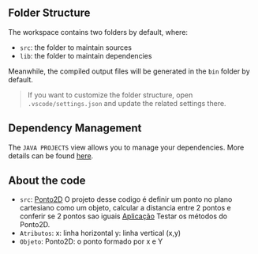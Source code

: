 ## Folder Structure

The workspace contains two folders by default, where:

- `src`: the folder to maintain sources
- `lib`: the folder to maintain dependencies

Meanwhile, the compiled output files will be generated in the `bin` folder by default.

> If you want to customize the folder structure, open `.vscode/settings.json` and update the related settings there.

## Dependency Management

The `JAVA PROJECTS` view allows you to manage your dependencies. More details can be found [here](https://github.com/microsoft/vscode-java-dependency#manage-dependencies).

## About the code
- `src`:
    [Ponto2D](src/Ponto2D.java)
    O projeto desse codigo é definir um ponto no plano cartesiano como um objeto, calcular a distancia entre 2 pontos e conferir se 2 pontos sao iguais
    [Aplicação](src/TestaPonto2D.java)
    Testar os métodos do Ponto2D.
- `Atributos`:
    x: linha horizontal
    y: linha vertical
    (x,y)
- `Objeto`:
    Ponto2D: o ponto formado por x e Y